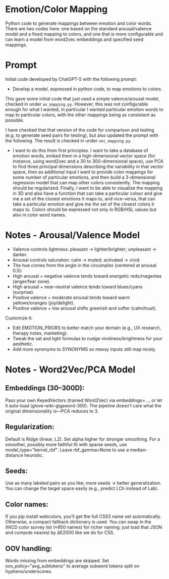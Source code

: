 # Emotion/Color Mapping
Python code to generate mappings between emotion and color words.
There are two codes here: one based on the standard arousal/valence model and a fixed mapping to colors,
and one that is more configurable and can learn a model from word2vec embeddings and specified seed mappings.

# Prompt
Initial code developed by ChatGPT-5 with the following prompt:

* Develop a model, expressed in python code, to map emotions to colors.

This gave some initial code that just used a simple valence/arousal model, checked in under `av_mapping.py`.
However, this was not configurable enough for what I wanted,
in particular I wanted particular emotion words to map to particular colors,
with the other mappings being as consistent as possible.

I have checked that that version of the code for comparison and testing (e.g. to generate seed pairs for testing), but also
updated the prompt with the following.  The result is checked in under `vec_mapping.py`.

* I want to do this from first principles. I want to take a database of emotion words, embed them in a high-dimensional vector space (for instance, using word2vec and a 30 to 300-dimensional space), use PCA to find three principal dimensions describing the variability in that vector space, then as additional input I want to provide color mappings for some number of particular emotions, and then build a 3-dimensional regression model that can map other colors consistently.  The mapping should be regularized.  Finally, I want to be able to visualize the mapping in 3D and also have a function that can take a particular colour and give me a set of the closest emotions it maps to, and vice-versa, that can take a particular emotion and give me the set of the closest colors it maps to.  Colors should be expressed not only in RGB/HSL values but also in color word names.

# Notes - Arousal/Valence Model

* Valence controls lightness: pleasant → lighter/brighter; unpleasant → darker.
* Arousal controls saturation: calm → muted; activated → vivid.
* The hue comes from the angle in the circumplex (centered at arousal 0.5):
* High arousal + negative valence tends toward energetic reds/magentas (anger/fear zone).
* High arousal + near-neutral valence tends toward blues/cyans (surprise).
* Positive valence + moderate arousal tends toward warm yellows/oranges (joy/delight).
* Positive valence + low arousal shifts greenish and softer (calm/trust).

Customize it:
* Edit EMOTION_PRIORS to better match your domain (e.g., UX research, therapy notes, marketing).
* Tweak the sat and light formulas to nudge vividness/brightness for your aesthetic.
* Add more synonyms to SYNONYMS so messy inputs still map nicely.
  
# Notes - Word2Vec/PCA Model

## Embeddings (30–300D):
  Pass your own KeyedVectors (trained Word2Vec) via embeddings=…, or let it auto-load (glove-wiki-gigaword-300).
  The pipeline doesn’t care what the original dimensionality is—PCA reduces to 3.

## Regularization:
  Default is Ridge (linear, L2). Set alpha higher for stronger smoothing.
  For a smoother, possibly more faithful fit with sparse seeds, use model_type="kernel_rbf". Leave rbf_gamma=None to use a median-distance heuristic.

## Seeds:
  Use as many labeled pairs as you like; more seeds → better generalization. You can change the target space easily (e.g., predict LCh instead of Lab).

## Color names:
  If you pip install webcolors, you’ll get the full CSS3 name set automatically. Otherwise, a compact fallback dictionary is used.
  You can swap in the XKCD color survey list (≈950 names) for richer naming: just load that JSON and compute nearest by ΔE2000 like we do for CSS.

## OOV handling:
  Words missing from embeddings are skipped. Set oov_policy="avg_subtokens" to average subword tokens split on hyphens/underscores.
